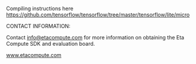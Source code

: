 Compiling instructions here
https://github.com/tensorflow/tensorflow/tree/master/tensorflow/lite/micro

CONTACT INFORMATION:

Contact info@etacompute.com for more information on obtaining the Eta Compute
SDK and evaluation board.

www.etacompute.com
